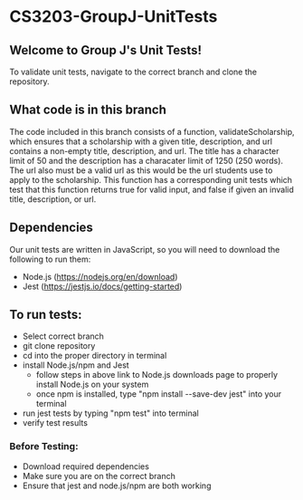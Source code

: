 # CS3203-GroupJ-UnitTests

## Welcome to Group J's Unit Tests!
To validate unit tests, navigate to the correct branch and clone the repository.

## What code is in this branch
The code included in this branch consists of a function, validateScholarship, which ensures that a scholarship with a given title, description, and url contains a non-empty title, description, and url. The title has a character limit of 50 and the description has a characater limit of 1250 (250 words). The url also must be a valid url as this would be the url students use to apply to the scholarship. This function has a corresponding unit tests which test that this function returns true for valid input, and false if given an invalid title, description, or url.


## Dependencies
Our unit tests are written in JavaScript, so you will need to download the following to run them:
- Node.js (https://nodejs.org/en/download)
- Jest (https://jestjs.io/docs/getting-started)

## To run tests:
- Select correct branch
- git clone repository
- cd into the proper directory in terminal
- install Node.js/npm and Jest
    - follow steps in above link to Node.js downloads page to properly install Node.js on your system
    - once npm is installed, type "npm install --save-dev jest" into your terminal
- run jest tests by typing "npm test" into terminal
- verify test results


### Before Testing:
- Download required dependencies
- Make sure you are on the correct branch
- Ensure that jest and node.js/npm are both working
